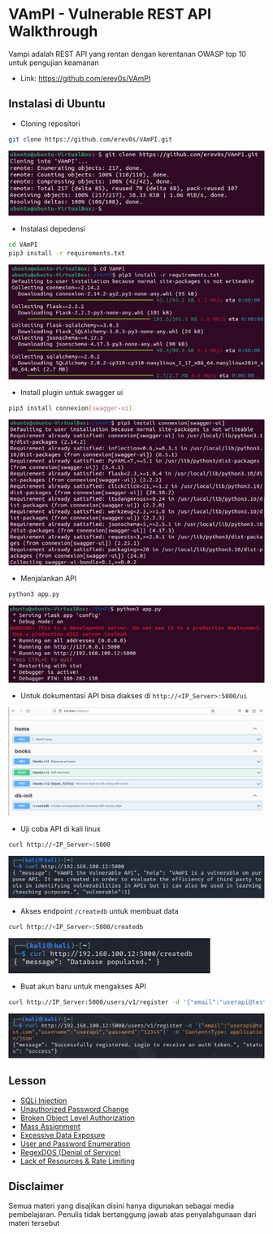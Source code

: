 # VAmPI - Vulnerable REST API Walkthrough
Vampi adalah REST API yang rentan dengan kerentanan OWASP top 10 untuk pengujian keamanan
- Link: https://github.com/erev0s/VAmPI

## Instalasi di Ubuntu
- Cloning repositori
```sh
git clone https://github.com/erev0s/VAmPI.git
```

![alt text](https://github.com/rahardian-dwi-saputra/vampi-walkthrough/blob/main/assets/instalasi/1.JPG)

- Instalasi depedensi
```sh
cd VAmPI
pip3 install -r requirements.txt
```

![alt text](https://github.com/rahardian-dwi-saputra/vampi-walkthrough/blob/main/assets/instalasi/2.JPG)

- Install plugin untuk swagger ui
```sh
pip3 install connexion[swagger-ui]
```

![alt text](https://github.com/rahardian-dwi-saputra/vampi-walkthrough/blob/main/assets/instalasi/3.JPG)

- Menjalankan API
```sh
python3 app.py
```

![alt text](https://github.com/rahardian-dwi-saputra/vampi-walkthrough/blob/main/assets/instalasi/4.JPG)

- Untuk dokumentasi API bisa diakses di `http://<IP_Server>:5000/ui`

![alt text](https://github.com/rahardian-dwi-saputra/vampi-walkthrough/blob/main/assets/instalasi/5.JPG)

- Uji coba API di kali linux
```sh
curl http://<IP_Server>:5000
```

![alt text](https://github.com/rahardian-dwi-saputra/vampi-walkthrough/blob/main/assets/instalasi/6.JPG)

- Akses endpoint `/createdb` untuk membuat data
```sh
curl http://<IP_Server>:5000/createdb
```

![alt text](https://github.com/rahardian-dwi-saputra/vampi-walkthrough/blob/main/assets/instalasi/7.JPG)

- Buat akun baru untuk mengakses API
```sh
curl http://IP_Server:5000/users/v1/register -d '{"email":"userapi@test.com","username":"userapi","password":"12345"}' -H 'Content-Type: application/json'
```

![alt text](https://github.com/rahardian-dwi-saputra/vampi-walkthrough/blob/main/assets/instalasi/8.JPG)

## Lesson
- [SQLi Injection](SQL%20Injection.md)
- [Unauthorized Password Change](Unathorized%20Password%20Change.md)
- [Broken Object Level Authorization](Broken%20Object%20Level%20Authorization.md)
- [Mass Assignment](Mass%20Assigment.md)
- [Excessive Data Exposure](Excessive%20Data%20Exposure.md)
- [User and Password Enumeration](User%20and%20Password%20Enumeration.md)
- [RegexDOS (Denial of Service)](RegexDOS.md)
- [Lack of Resources & Rate Limiting](Lack%20of%20Resources%20and%20Rate%20Limiting.md)

## Disclaimer
Semua materi yang disajikan disini hanya digunakan sebagai media pembelajaran. Penulis tidak bertanggung jawab atas penyalahgunaan dari materi tersebut